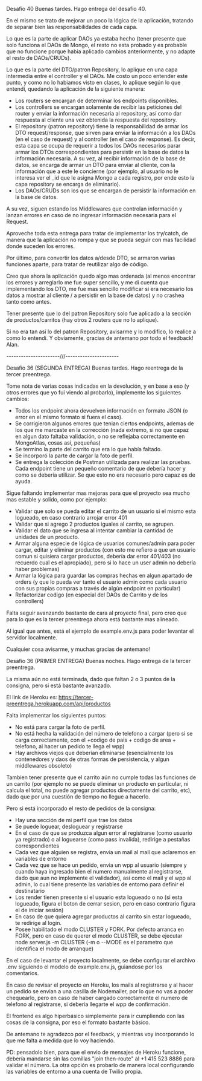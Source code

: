 Desafio 40
Buenas tardes. Hago entrega del desafio 40.

En el mismo se trato de mejorar un poco la lógica de la aplicación, tratando de separar bien las responsabilidades de cada capa.

Lo que es la parte de aplicar DAOs ya estaba hecho (tener presente que solo funciona el DAOs de Mongo, el resto no esta probado y es probable que no funcione porque habia aplicado cambios anteriormente, y no adapte el resto de DAOs/CRUDs). 

Lo que es la parte del DTO/patron Repository, lo aplique en una capa intermedia entre el controller y el DAOs. Me costo un poco entender este punto, y como no lo habiamos visto en clases, lo aplique según lo que entendi, quedando la aplicación de la siguiente manera:

- Los routers se encargan de determinar los endpoints disponibles.
- Los controllers se encargan solamente de recibir las peticiones del router y enviar la información necesaria al repository, así como dar respuesta al cliente una vez obtenida la respuesta del repository.
- El repository (patron repository) tiene la responsabilidad de armar los DTO request/response, que sirven para enviar la información a los DAOs (en el caso de request) y al controller (en el caso de response). Es decir, esta capa se ocupa de requerir a todos los DAOs necesarios parar armar los DTOs correspondientes para persistir en la base de datos la información necesaria. A su vez, al recibir información de la base de datos, se encarga de armar un DTO para enviar al cliente, con la información que a este le concierne (por ejemplo, al usuario no le interesa ver el _id que le asigna Mongo a cada registro, por ende esto la capa repository se encarga de eliminarlo). 
- Los DAOs/CRUDs son los que se encargan de persistir la información en la base de datos.

A su vez, siguen estando los Middlewares que controlan información y lanzan errores en caso de no ingresar información necesaria para el Request. 

Aproveche toda esta entrega para tratar de implementar los try/catch, de manera que la aplicación no rompa y que se pueda seguir con mas facilidad donde suceden los errores. 

Por último, para convertir los datos a/desde DTO, se armaron varias funciones aparte, para tratar de reutilizar algo de código.

Creo que ahora la aplicación quedo algo mas ordenada (al menos encontrar los errores y arreglarlo me fue super sencillo, y me di cuenta que implementando los DTO, me fue mas sencillo modificar si era necesario los datos a mostrar al cliente / a persistir en la base de datos) y no crashea tanto como antes.

Tener presente que lo del patron Repository solo fue aplicado a la sección de productos/carritos (hay otros 2 routers que no lo aplique).

Si no era tan así lo del patron Repository, avisarme y lo modifico, lo realice a como lo entendi. Y obviamente, gracias de antemano por todo el feedback! Alan.

----------------------///----------------------

Desafio 36 (SEGUNDA ENTREGA)
Buenas tardes. Hago reentrega de la tercer preentrega.

Tome nota de varias cosas indicadas en la devolución, y en base a eso (y otros errores que yo fui viendo al probarlo), implemente los siguientes cambios:
- Todos los endpoint ahora devuelven información en formato JSON (o error en el mismo formato si fuera el caso). 
- Se corrigieron algunos errores que tenian ciertos endpoints, ademas de los que me marcaste en la corrección (nada extremo, si no que capaz en algun dato faltaba validación, o no se reflejaba correctamente en MongoAtlas, cosas así, pequeñas)
- Se termino la parte del carrito que era lo que había faltado.
- Se incorporó la parte de cargar la foto de perfil.
- Se entrega la colección de Postman utilizada para realizar las pruebas. Cada endpoint tiene un pequeño comentario de que debería hacer y como se debería utilizar. Se que esto no era necesario pero capaz es de ayuda.

Sigue faltando implementar mas mejoras para que el proyecto sea mucho mas estable y solido, como por ejemplo:
- Validar que solo se pueda editar el carrito de un usuario si el mismo esta logueado, en caso contrario arrojar error 401
- Validar que si agrego 2 productos iguales al carrito, se agrupen.
- Validar el dato que se ingresa al intentar cambiar la cantidad de unidades de un producto.
- Armar alguna especie de lógica de usuarios comunes/admin para poder cargar, editar y eliminar productos (con esto me refiero a que un usuario comun si quisiera cargar productos, debería dar error 401/403 (no recuerdo cual es el apropiado), pero si lo hace un user admin no debería haber problemas)
- Armar la lógica para guardar las compras hechas en algun apartado de orders (y que lo pueda ver tanto el usuario admin como cada usuario con sus propias compras a través de algún endpoint en particular)
- Refactorizar codigo (en especial del DAOs de Carrito y de los controllers)

Falta seguir avanzando bastante de cara al proyecto final, pero creo que para lo que es la tercer preentrega ahora está bastante mas alineado. 

Al igual que antes, está el ejemplo de example.env.js para poder levantar el servidor localmente.

Cualquier cosa avisarme, y muchas gracias de antemano! 

Desafio 36 (PRIMER ENTREGA)
Buenas noches. Hago entrega de la tercer preentrega.

La misma aún no está terminada, dado que faltan 2 o 3 puntos de la consigna, pero si está bastante avanzado.

El link de Heroku es: https://tercer-preentrega.herokuapp.com/api/productos

Falta implementar los siguientes puntos:
- No está para cargar la foto de perfil.
- No está hecha la validación del número de telefono a cargar (pero si se carga correctamente, con el +codigo de pais + codigo de area + telefono, al hacer un pedido te llega el wpp)
- Hay archivos viejos que deberían eliminarse (esencialmente los contenedores y daos de otras formas de persistencia, y algun middlewares obsoleto)

Tambien tener presente que el carrito aún no cumple todas las funciones de un carrito (por ejemplo no se puede eliminar un producto en particular, ni calcula el total, no puede agregar productos directamente del carrito, etc), dado que por una cuestión de tiempo no llegue a hacerlo.

Pero si está incorporado el resto de pedidos de la consigna:
- Hay una sección de mi perfil que trae los datos
- Se puede loguear, desloguear y registrarse
- En el caso de que se produzca algun error al registrarse (como usuario ya registrado) o al loguearse (como pass invalida), redirige a pestañas correspondientes
- Cada vez que alguien se registra, envia un mail al mail que aclaremos en variables de entorno
- Cada vez que se hace un pedido, envia un wpp al usuario (siempre y cuando haya ingresado bien el numero manualmente al registrarse, dado que aun no implemente el validador), así como el mail y el wpp al admin, lo cual tiene presente las variables de entorno para definir el destinatario
- Los render tienen presente si el usuario esta logueado o no (si esta logueado, figura el boton de cerrar sesion, pero en caso contrario figura el de iniciar sesión)
- En caso de que quiera agregar productos al carrito sin estar logueado, te redirige al login.
- Posee habilitado el modo CLUSTER y FORK. Por defecto arranca en FORK, pero en caso de querer el modo CLUSTER, se debe ejecutar node server.js -m CLUSTER (-m o --MODE es el parametro que identifica el modo de arranque)

En el caso de levantar el proyecto localmente, se debe configurar el archivo .env siguiendo el modelo de example.env.js, guiandose por los comentarios.

En caso de revisar el proyecto en Heroku, los mails al registrarse y al hacer un pedido se envian a una casilla de Nodemailer, por lo que no vas a poder chequearlo, pero en caso de haber cargado correctamente el numero de telefono al registrarse, si debería llegarte el wpp de confirmación.

El frontend es algo hiperbásico simplemente para ir cumpliendo con las cosas de la consigna, por eso el formato bastante básico.

De antemano te agradezco por el feedback, y mientras voy incorporando lo que me falta a medida que lo voy haciendo.

PD: pensadolo bien, para que el envio de mensajes de Heroku funcione, debería mandarse sin las comillas "join then-route" al +1 415 523 8886 para validar el número. La otra opción es probarlo de manera local configurando las variables de entorno a una cuenta de Twilio propia.